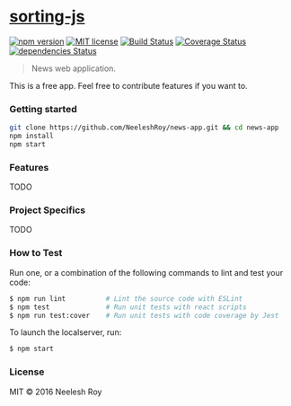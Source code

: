 # [sorting-js](https://github.com/NeeleshRoy/news-app)

[![npm version](https://badge.fury.io/js/sorting-javascript.svg?style=flat-square)](https://badge.fury.io/js/sorting-javascript)
[![MIT license](https://img.shields.io/badge/License-MIT-blue.svg?style=flat-square)](https://lbesson.mit-license.org/)
[![Build Status](https://travis-ci.org/NeeleshRoy/sorting-js.svg?branch=develop)](https://travis-ci.org/NeeleshRoy/sorting-js)
[![Coverage Status](https://coveralls.io/repos/github/NeeleshRoy/sorting-js/badge.svg?style=flat-square)](https://coveralls.io/github/NeeleshRoy/sorting-js)
[![dependencies Status](https://david-dm.org/neeleshroy/sorting-js/status.svg?style=flat-square)](https://david-dm.org/neeleshroy/sorting-js)

> News web application.

This is a free app. Feel free to contribute features if you want to.

### Getting started

```sh
git clone https://github.com/NeeleshRoy/news-app.git && cd news-app
npm install
npm start
```

### Features

TODO

### Project Specifics

TODO

### How to Test

Run one, or a combination of the following commands to lint and test your code:

```sh
$ npm run lint          # Lint the source code with ESLint
$ npm test              # Run unit tests with react scripts
$ npm run test:cover    # Run unit tests with code coverage by Jest
```

To launch the localserver, run:

```sh
$ npm start
```

### License

MIT © 2016 Neelesh Roy
